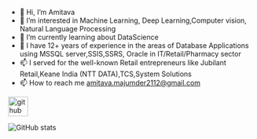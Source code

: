 - 👋 Hi, I’m Amitava
- 👀 I’m interested in Machine Learning, Deep Learning,Computer vision, Natural Language Processing
- 🌱 I’m currently learning about DataScience
- 💞 I have 12+ years of experience in the areas of Database Applications using MSSQL server,SSIS,SSRS, Oracle in IT/Retail/Pharmacy sector
- 📫 I served for the well-known Retail entrepreneurs like Jubilant Retail,Keane India (NTT DATA),TCS,System Solutions
- 📫 How to reach me amitava.majumder2112@gmail.com

[<img src='https://cdn.jsdelivr.net/npm/simple-icons@3.0.1/icons/github.svg' alt='github' height='40'>](https://github.com/amitava-0304)  

![GitHub stats](https://github-readme-stats.vercel.app/api?username=amitava-0304&show_icons=true)  
<!---
amitava-0304/amitava-0304 is a ✨ special ✨ repository because its `README.md` (this file) appears on your GitHub profile.
You can click the Preview link to take a look at your changes.
--->
